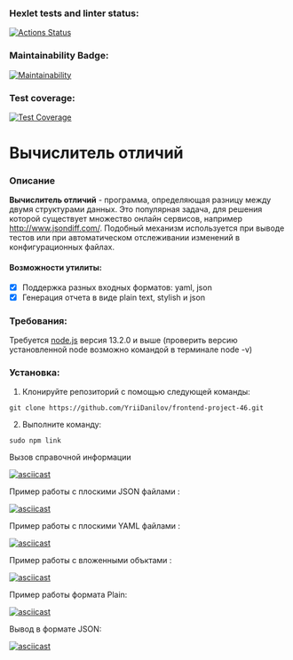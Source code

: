 ### Hexlet tests and linter status:
[![Actions Status](https://github.com/YriiDanilov/frontend-project-46/workflows/hexlet-check/badge.svg)](https://github.com/YriiDanilov/frontend-project-46/actions)

### Maintainability Badge:
[![Maintainability](https://api.codeclimate.com/v1/badges/34098306c90c24446481/maintainability)](https://codeclimate.com/github/YriiDanilov/frontend-project-46/maintainability)

### Test coverage: 
[![Test Coverage](https://api.codeclimate.com/v1/badges/34098306c90c24446481/test_coverage)](https://codeclimate.com/github/YriiDanilov/frontend-project-46/test_coverage)

# Вычислитель отличий

### Описание

**Вычислитель отличий** - программа, определяющая разницу между двумя структурами данных. Это популярная задача, для решения которой существует множество онлайн сервисов, например http://www.jsondiff.com/. Подобный механизм используется при выводе тестов или при автоматическом отслеживании изменений в конфигурационных файлах.

#### Возможности утилиты:

- [x] Поддержка разных входных форматов: yaml, json
- [x] Генерация отчета в виде plain text, stylish и json

### Требования: 

Требуется [node.js](https://nodejs.org/en) версия 13.2.0 и выше (проверить версию установленной node возможно командой в терминале node -v)

### Установка:  

1. Клонируйте репозиторий с помощью следующей команды:

```
git clone https://github.com/YriiDanilov/frontend-project-46.git

```
2. Выполните команду: 

```
sudo npm link

```
Вызов справочной информации 

[![asciicast](https://asciinema.org/a/594504.svg)](https://asciinema.org/a/594504)

Пример работы с плоскими JSON файлами :

[![asciicast](https://asciinema.org/a/593064.svg)](https://asciinema.org/a/593064)

Пример работы с плоскими YAML файлами :

[![asciicast](https://asciinema.org/a/593282.svg)](https://asciinema.org/a/593282)

Пример работы с вложенными объктами :

[![asciicast](https://asciinema.org/a/594507.svg)](https://asciinema.org/a/594507)

Пример работы формата Plain: 

[![asciicast](https://asciinema.org/a/595517.svg)](https://asciinema.org/a/595517)

Вывод в формате JSON:

[![asciicast](https://asciinema.org/a/595530.svg)](https://asciinema.org/a/595530)

